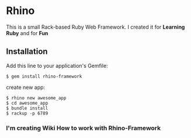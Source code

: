 # Rhino

This is a small Rack-based Ruby Web Framework.
I created it for **Learning Ruby** and for **Fun**

## Installation

Add this line to your application's Gemfile:

```
$ gem install rhino-framework
```

create new app:
```
$ rhino new awesome_app
$ cd awesome_app
$ bundle install
$ rackup -p 6789
```

### I'm creating Wiki How to work with Rhino-Framework